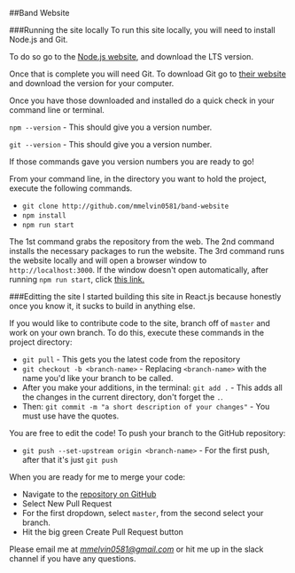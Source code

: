 ##Band Website

###Running the site locally
To run this site locally, you will need to install Node.js and Git.

To do so go to the [Node.js website](https://nodejs.org), and download the LTS version.

Once that is complete you will need Git. To download Git go to [their website](https://git-scm.com/)
and download the version for your computer.

Once you have those downloaded and installed do a quick check in your command line or terminal.

`npm --version` - This should give you a version number.

`git --version` - This should give you a version number.

If those commands gave you version numbers you are ready to go!

From your command line, in the directory you want to hold the project, execute the following commands.
* `git clone http://github.com/mmelvin0581/band-website`
* `npm install`
* `npm run start`

The 1st command grabs the repository from the web. The 2nd command installs the necessary packages
to run the website. The 3rd command runs the website locally and will open a browser window to
`http://localhost:3000`. If the window doesn't open automatically, after running `npm run start`,
click [this link.](http://localhost:3000)

###Editting the site
I started building this site in React.js because honestly once you know it, it sucks to build in
anything else.

If you would like to contribute code to the site, branch off of `master` and work on your own branch.
To do this, execute these commands in the project directory:
* `git pull` - This gets you the latest code from the repository
* `git checkout -b <branch-name>` - Replacing `<branch-name>` with the name you'd like your branch to be called.
* After you make your additions, in the terminal: `git add .` - This adds all the changes in the current directory,
don't forget the `.`.
* Then: `git commit -m "a short description of your changes"` - You must use have the quotes.

You are free to edit the code! To push your branch to the GitHub repository:
* `git push --set-upstream origin <branch-name>` - For the first push, after that it's just `git push`

When you are ready for me to merge your code:
* Navigate to the [repository on GitHub](https://github.com/mmelvin0581/band-website)
* Select New Pull Request
* For the first dropdown, select `master`, from the second select your branch.
* Hit the big green Create Pull Request button

Please email me at *mmelvin0581@gmail.com* or hit me up in the slack channel if you have any questions.

